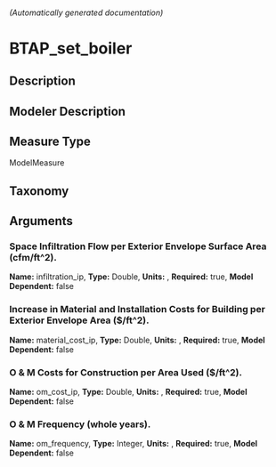 

###### (Automatically generated documentation)

# BTAP_set_boiler

## Description


## Modeler Description


## Measure Type
ModelMeasure

## Taxonomy


## Arguments


### Space Infiltration Flow per Exterior Envelope Surface Area (cfm/ft^2).

**Name:** infiltration_ip,
**Type:** Double,
**Units:** ,
**Required:** true,
**Model Dependent:** false

### Increase in Material and Installation Costs for Building per Exterior Envelope Area ($/ft^2).

**Name:** material_cost_ip,
**Type:** Double,
**Units:** ,
**Required:** true,
**Model Dependent:** false

### O & M Costs for Construction per Area Used ($/ft^2).

**Name:** om_cost_ip,
**Type:** Double,
**Units:** ,
**Required:** true,
**Model Dependent:** false

### O & M Frequency (whole years).

**Name:** om_frequency,
**Type:** Integer,
**Units:** ,
**Required:** true,
**Model Dependent:** false




